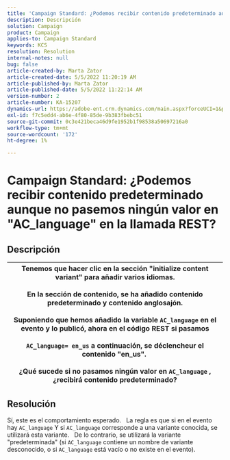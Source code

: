 ```yaml
---
title: 'Campaign Standard: ¿Podemos recibir contenido predeterminado aunque no pasemos ningún valor en "AC_language" en la llamada REST?'
description: Descripción
solution: Campaign
product: Campaign
applies-to: Campaign Standard
keywords: KCS
resolution: Resolution
internal-notes: null
bug: false
article-created-by: Marta Zator
article-created-date: 5/5/2022 11:20:19 AM
article-published-by: Marta Zator
article-published-date: 5/5/2022 11:22:14 AM
version-number: 2
article-number: KA-15207
dynamics-url: https://adobe-ent.crm.dynamics.com/main.aspx?forceUCI=1&pagetype=entityrecord&etn=knowledgearticle&id=64ef1f53-65cc-ec11-a7b5-6045bd00dbbc
exl-id: f7c5edd4-ab6e-4f80-85de-9b383fbebc51
source-git-commit: 0c3e421beca46d9fe1952b1f98538a50697216a0
workflow-type: tm+mt
source-wordcount: '172'
ht-degree: 1%

---
```


# Campaign Standard: ¿Podemos recibir contenido predeterminado aunque no pasemos ningún valor en &quot;AC_language&quot; en la llamada REST?

## Descripción



| Tenemos que hacer clic en la sección &quot;initialize content variant&quot; para añadir varios idiomas.<br>   <br>  En la sección de contenido, se ha añadido contenido predeterminado y contenido anglosajón.<br>   <br>  Suponiendo que hemos añadido la variable `AC_language` en el evento y lo publicó, ahora en el código REST si pasamos<br><br>  `AC_language= en_us` a continuación, se déclencheur el contenido &quot;en_us&quot;. <br><br>  ¿Qué sucede si no pasamos ningún valor en `AC_language` , ¿recibirá contenido predeterminado? |
| --- |



## Resolución


Sí, este es el comportamiento esperado.
 
La regla es que si en el evento hay `AC_language` Y si `AC_language` corresponde a una variante conocida, se utilizará esta variante.
 
De lo contrario, se utilizará la variante &quot;predeterminada&quot; (si `AC_language` contiene un nombre de variante desconocido, o si `AC_language` está vacío o no existe en el evento).
